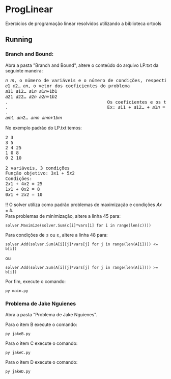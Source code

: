 # ProgLinear
Exercícios de programação linear resolvidos utilizando a biblioteca ortools

## Running

### Branch and Bound:

Abra a pasta "Branch and Bound", altere o conteúdo do arquivo LP.txt da seguinte maneira:
<pre>
𝑛 𝑚, o número de variáveis e o número de condições, respectivamente
𝑐1 𝑐2… 𝑐𝑛, o vetor dos coeficientes do problema
𝑎11 𝑎12… 𝑎1𝑛 𝑎1𝑛+1𝑏1
𝑎21 𝑎22… 𝑎2𝑛 𝑎2𝑛+1𝑏2
.                                     Os coeficientes e os termos independentes das condições
.                                     Ex: 𝑎11 + 𝑎12… + 𝑎1𝑛 = 𝑎1𝑛+1𝑏1
.
𝑎𝑚1 𝑎𝑚2… 𝑎𝑚𝑛 𝑎𝑚𝑛+1𝑏𝑚
</pre>

No exemplo padrão do LP.txt temos:
<pre>
2 3
3 5
2 4 25
1 0 8
0 2 10

2 variáveis, 3 condições  
Função objetivo: 3𝑥1 + 5𝑥2
Condições:
2𝑥1 + 4𝑥2 = 25
1𝑥1 + 0𝑥2 = 8
0𝑥1 + 2𝑥2 = 10
</pre>

!! O solver utiliza como padrão problemas de maximização e condições 𝐴𝑥 = 𝑏.  
Para problemas de minimização, altere a linha 45 para:

    solver.Maximize(solver.Sum(c[i]*vars[i] for i in range(len(c))))
Para condições de ≤ ou ≥, altere a linha 48 para:

    solver.Add(solver.Sum(A[i][j]*vars[j] for j in range(len(A[i]))) <= b[i])
ou

    solver.Add(solver.Sum(A[i][j]*vars[j] for j in range(len(A[i]))) >= b[i])

Por fim, execute o comando:


    py main.py

### Problema de Jake Nguienes

Abra a pasta "Problema de Jake Nguienes".

Para o item B execute o comando:

    py jakeB.py

Para o item C execute o comando:

    py jakeC.py

Para o item D execute o comando:

    py jakeD.py